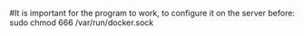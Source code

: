 #It is important for the program to work, to configure it on the server before: sudo chmod 666 /var/run/docker.sock
